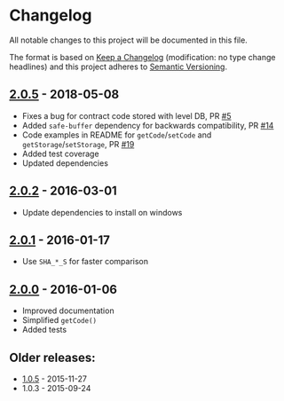 # Changelog
All notable changes to this project will be documented in this file.

The format is based on [Keep a Changelog](http://keepachangelog.com/en/1.0.0/) 
(modification: no type change headlines) and this project adheres to 
[Semantic Versioning](http://semver.org/spec/v2.0.0.html).

## [2.0.5] - 2018-05-08
- Fixes a bug for contract code stored with level DB, PR [#5](https://github.com/vaporyjs/vaporyjs-account/pull/5)
- Added ``safe-buffer`` dependency for backwards compatibility, PR [#14](https://github.com/vaporyjs/vaporyjs-account/pull/14)
- Code examples in README for ``getCode``/``setCode`` and ``getStorage``/``setStorage``, PR [#19](https://github.com/vaporyjs/vaporyjs-account/pull/19)
- Added test coverage
- Updated dependencies

[2.0.5]: https://github.com/vaporyjs/vaporyjs-account/compare/v2.0.2...v2.0.5

## [2.0.2] - 2016-03-01
- Update dependencies to install on windows

[2.0.2]: https://github.com/vaporyjs/vaporyjs-account/compare/v2.0.1...v2.0.2

## [2.0.1] - 2016-01-17
- Use ``SHA_*_S`` for faster comparison

[2.0.1]: https://github.com/vaporyjs/vaporyjs-account/compare/v2.0.0...v2.0.1

## [2.0.0] - 2016-01-06
- Improved documentation
- Simplified ``getCode()``
- Added tests

[2.0.0]: https://github.com/vaporyjs/vaporyjs-account/compare/v1.0.5...v2.0.0

## Older releases:

- [1.0.5](https://github.com/vaporyjs/vaporyjs-account/compare/1.0.3...v1.0.5) - 2015-11-27
- 1.0.3 - 2015-09-24


